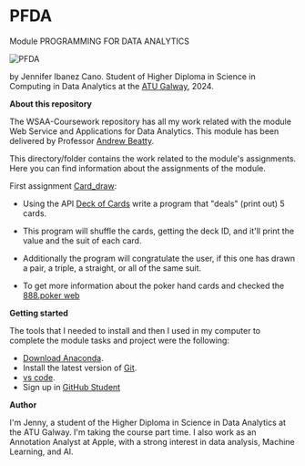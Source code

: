 # PFDA
Module PROGRAMMING FOR DATA ANALYTICS

![PFDA](https://media.licdn.com/dms/image/v2/D4D12AQGwFNybXCYmHg/article-cover_image-shrink_720_1280/article-cover_image-shrink_720_1280/0/1695624928405?e=2147483647&v=beta&t=x2x1eyoGUlnsVGms4ejUyjUIYqDSdJtVy46fDfiOVF0)

by Jennifer Ibanez Cano. Student of Higher Diploma in Science in Computing in Data Analytics at the [ATU Galway](https://www.atu.ie), 2024.

**About this repository**

The WSAA-Coursework repository has all my work related with the module Web Service and Applications for Data Analytics. This module has been delivered by Professor [Andrew Beatty](https://github.com/andrewbeattycourseware/WSAA-Courseware). 

This directory/folder contains the work related to the module's assignments. Here you can find information about the assignments of the module. 

First assignment [Card_draw](https://github.com/Jennyicano/WSAA-coursework/blob/main/assignments/assignment2-carddraw.py): 

- Using the API [Deck of Cards](https://deckofcardsapi.com/) write a program that "deals" (print out) 5 cards. 
- This program will shuffle the cards, getting the deck ID, and it'll print the value and the suit of each card. 
- Additionally the program will congratulate the user, if this one has drawn a pair, a triple, a straight, or all of the same suit. 

- To get more information about the poker hand cards and checked the [888.poker web](https://www.888poker.com/how-to-play-poker/hands/straight-poker-hand-ranking/)



**Getting started**

The tools that I needed to install and then I used in my computer to complete the module tasks and project were the following: 

* [Download Anaconda](https://www.anaconda.com/download/success). 
* Install the latest version of [Git](https://git-scm.com/downloads).
* [vs code](https://code.visualstudio.com).
* Sign up in [GitHub Student](https://education.github.com/pack)  

**Author**

I'm Jenny, a student of the Higher Diploma in Science in Data Analytics at the ATU Galway. I'm taking the course part time. I also work as an Annotation Analyst at Apple, with a strong interest in data analysis, Machine Learning, and AI.


